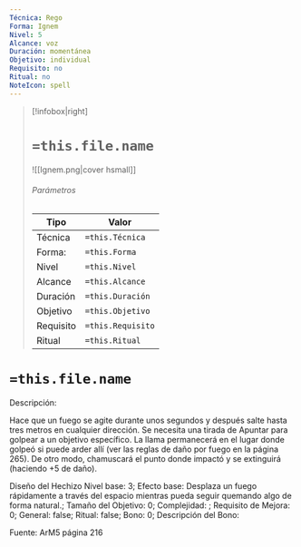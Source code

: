 ```yaml
---
Técnica: Rego
Forma: Ignem
Nivel: 5
Alcance: voz 
Duración: momentánea  
Objetivo: individual
Requisito: no
Ritual: no
NoteIcon: spell
---
```


> [!infobox|right]
> # `=this.file.name`
> ![[Ignem.png|cover hsmall]]
> ###### Parámetros
> Tipo |  Valor |
> ---|---|
> Técnica  | `=this.Técnica`  |
> Forma: | `=this.Forma`  |
> Nivel | `=this.Nivel`  |
> Alcance | `=this.Alcance` |
> Duración | `=this.Duración` |
> Objetivo | `=this.Objetivo` |
> Requisito | `=this.Requisito` |
> Ritual | `=this.Ritual` |

# `=this.file.name`
Descripción: <p>Hace que un fuego se agite durante unos segundos y después salte hasta tres metros en cualquier dirección. Se necesita una tirada de Apuntar para golpear a un objetivo específico. La llama permanecerá en el lugar donde golpeó si puede arder allí (ver las reglas de daño por fuego en la página 265). De otro modo, chamuscará el punto donde impactó y se extinguirá (haciendo +5 de daño).</p>

Diseño del Hechizo
Nivel base: 3; Efecto base: Desplaza un fuego rápidamente a través del espacio mientras pueda seguir quemando algo de forma natural.;  Tamaño del Objetivo: 0; Complejidad: ; Requisito de Mejora: 0; General: false; Ritual: false; Bono: 0; Descripción del Bono: 

Fuente: ArM5 página 216